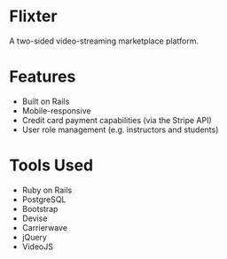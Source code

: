 # Flixter

A two-sided video-streaming marketplace platform.

# Features

- Built on Rails
- Mobile-responsive
- Credit card payment capabilities (via the Stripe API)
- User role management (e.g. instructors and students)

# Tools Used

- Ruby on Rails
- PostgreSQL
- Bootstrap
- Devise
- Carrierwave
- jQuery
- VideoJS
